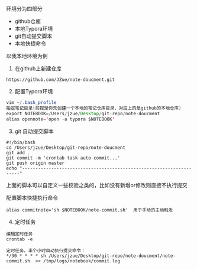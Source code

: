 环境分为四部分

* github仓库
* 本地Typora环境
* git自动提交脚本
* 本地快捷命令

以我本地环境为例

1. 在github上新建仓库

```
https://github.com/JZue/note-doucment.git
```

2. 配置Typora环境

```java
vim ~/.bash_profile
指定笔记目录(前提是你先创建一个本地的笔记仓库目录，对应上的是github的本地仓库)
export NOTEBOOK=/Users/jzue/Desktop/git-repo/note-doucment
alias opennote='open -a typora $NOTEBOOK'

```

3. git 自动提交脚本

```shell
#!/bin/bash
cd /Users/jzue/Desktop/git-repo/note-doucment
git add .
git commit -m 'crontab task auto commit...'
git push origin master
echo "---------------------------------------------------------------------"
```

上面的脚本可以自定义一些校验之类的，比如没有新增or修改则直接不执行提交

配置脚本快捷执行命令

```
alias commitnote='sh $NOTEBOOK/note-commit.sh'  用于手动的主动触发
```

4. 定时任务

```
编辑定时任务
crontab -e

定时任务，半个小时自动执行提交命令：
*/30 * * * * sh /Users/jzue/Desktop/git-repo/note-doucment/note-commit.sh  >> /tmp/logs/notebook/commit.log


```



